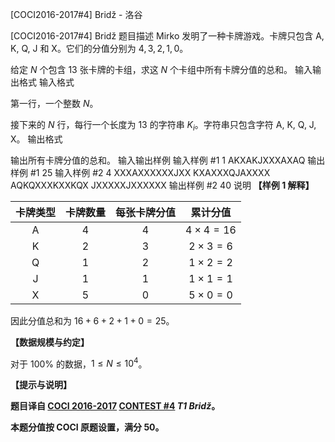 



[COCI2016-2017#4] Bridž - 洛谷














[COCI2016-2017#4] Bridž
题目描述
Mirko 发明了一种卡牌游戏。卡牌只包含 $\text{A, K, Q, J}$ 和 $\text{X}$。它们的分值分别为 $4,3,2,1,0$。

给定 $N$ 个包含 $13$ 张卡牌的卡组，求这 $N$ 个卡组中所有卡牌分值的总和。
输入输出格式
输入格式

第一行，一个整数 $N$。

接下来的 $N$ 行，每行一个长度为 $13$ 的字符串 $K_i$。字符串只包含字符 $\text{A, K, Q, J, X}$。
输出格式

输出所有卡牌分值的总和。
输入输出样例
输入样例 #1
1
AKXAKJXXXAXAQ
输出样例 #1
25
输入样例 #2
4
XXXAXXXXXXJXX
KXAXXXQJAXXXX
AQKQXXXKXXKQX
JXXXXXJXXXXXX
输出样例 #2
40
说明
**【样例 1 解释】**

|卡牌类型|卡牌数量|每张卡牌分值|累计分值|
| :----------: | :----------: | :----------: | :----------: |
|$\text{A}$|$4$|$4$|$4 \times 4=16$|
|$\text{K}$|$2$|$3$|$2 \times 3=6$|
|$\text{Q}$|$1$|$2$|$1 \times 2=2$|
|$\text{J}$|$1$|$1$|$1 \times 1=1$|
|$\text{X}$|$5$|$0$|$5 \times 0=0$|

因此分值总和为 $16+6+2+1+0=25$。

**【数据规模与约定】**

对于 $100\%$ 的数据，$1 \le N \le 10^4$。

**【提示与说明】**

**题目译自 [COCI 2016-2017](https://hsin.hr/coci/archive/2016_2017/) [CONTEST #4](https://hsin.hr/coci/archive/2016_2017/contest4_tasks.pdf) _T1 Bridž_。**

**本题分值按 COCI 原题设置，满分 $50$。**






